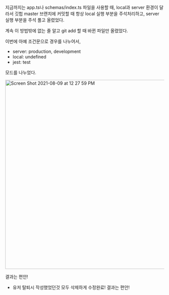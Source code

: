 지금까지는 app.ts나 schemas/index.ts 파일을 사용할 때,
local과 server 환경이 달라서 깃헙 master 브랜치에 커밋할 때 항상 local 실행 부분을 주석처리하고, server 실행 부분을 주석 풀고 올렸었다.


계속 이 방법밖에 없는 줄 알고 git add 할 때 바뀐 파일만 올렸었다.


이번에 아예 조건문으로 경우를 나누어서,
- server: production, development
- local: undefined
- jest: test


모드를 나누었다.

<img width="601" alt="Screen Shot 2021-08-09 at 12 27 59 PM" src="https://user-images.githubusercontent.com/62330320/128657562-a4827f6b-eb43-4da3-aaf4-6fdeb4d7b142.png">

결과는 편안!

+ 유저 탈퇴시 작성했었던것 모두 삭제하게 수정완료!
결과는 편안!
